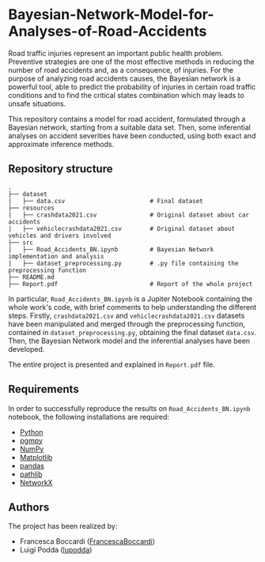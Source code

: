 # Bayesian-Network-Model-for-Analyses-of-Road-Accidents

Road traffic injuries represent an important public health problem. Preventive strategies are 
one of the most effective methods in reducing the number of road accidents and, as a consequence,
of injuries. For the purpose of analyzing road accidents causes, the Bayesian network is a powerful
tool, able to predict the probability of injuries in certain road traffic conditions and to find the
critical states combination which may leads to unsafe situations. 

This repository contains a model for road accident, formulated through a Bayesian network, starting from a suitable data set.
Then, some inferential analyses on accident severities have been conducted, using both exact and approximate inference methods. 

## Repository structure

````
.
├── dataset                      
|   ├── data.csv                        # Final dataset
├── resources                      
|   ├── crashdata2021.csv               # Original dataset about car accidents
|   ├── vehiclecrashdata2021.csv        # Original dataset about vehicles and drivers involved      
├── src                      
|   ├── Road_Accidents_BN.ipynb         # Bayesian Network implementation and analysis
|   ├── dataset_preprocessing.py        # .py file containing the preprocessing function
├── README.md
├── Report.pdf                          # Report of the whole project
````

In particular, ````Road_Accidents_BN.ipynb```` is a Jupiter Notebook containing the whole work's code, with brief comments to help understanding the different steps. 
Firstly, ````crashdata2021.csv```` and ````vehiclecrashdata2021.csv```` datasets have been manipulated and merged through the 
preprocessing function, contained in ````dataset_preprocessing.py````, obtaining the final dataset ````data.csv````.
Then, the Bayesian Network model and the inferential analyses have been developed. 

The entire project is presented and explained in ````Report.pdf```` file.

## Requirements

In order to successfully reproduce the results on ````Road_Accidents_BN.ipynb```` notebook, the following installations are required:

* [Python](https://www.python.org/)
* [pgmpy](https://pgmpy.org/)
* [NumPy](https://numpy.org/)
* [Matplotlib](https://matplotlib.org/)
* [pandas](https://pandas.pydata.org/)
* [pathlib](https://pypi.org/project/pathlib/)
* [NetworkX](https://networkx.org/)

## Authors

The project has been realized by:

* Francesca Boccardi ([FrancescaBoccardi](https://github.com/FrancescaBoccardi))
* Luigi Podda ([lupodda](https://github.com/lupodda))
